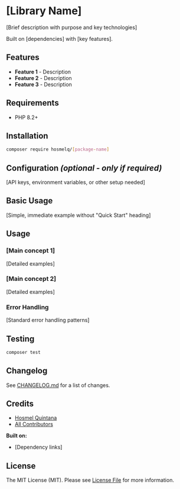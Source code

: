 # [Library Name]

[Brief description with purpose and key technologies]

Built on [dependencies] with [key features].

## Features

- **Feature 1** - Description
- **Feature 2** - Description
- **Feature 3** - Description

## Requirements

- PHP 8.2+

## Installation

```bash
composer require hosmelq/[package-name]
```

## Configuration *(optional - only if required)*

[API keys, environment variables, or other setup needed]

## Basic Usage

[Simple, immediate example without "Quick Start" heading]

## Usage

### [Main concept 1]
[Detailed examples]

### [Main concept 2] 
[Detailed examples]

### Error Handling
[Standard error handling patterns]

## Testing

```bash
composer test
```

## Changelog

See [CHANGELOG.md](CHANGELOG.md) for a list of changes.

## Credits

- [Hosmel Quintana](https://github.com/hosmelq)
- [All Contributors](../../contributors)

**Built on:**
- [Dependency links]

## License

The MIT License (MIT). Please see [License File](LICENSE.md) for more information.